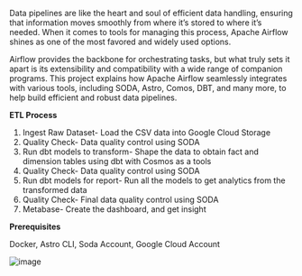 Data pipelines are like the heart and soul of efficient data handling, ensuring that information moves smoothly from where it’s stored to where it’s needed. When it comes to tools for managing this process, Apache Airflow shines as one of the most favored and widely used options.

Airflow provides the backbone for orchestrating tasks, but what truly sets it apart is its extensibility and compatibility with a wide range of companion programs.
This project explains how Apache Airflow seamlessly integrates with various tools, including SODA, Astro, Comos, DBT, and many more, to help build efficient and robust data pipelines. 

**ETL Process**

1. Ingest Raw Dataset- Load the CSV data into Google Cloud Storage
2. Quality Check- Data quality control using SODA
3. Run dbt models to transform- Shape the data to obtain fact and dimension tables using dbt with Cosmos as a tools
4. Quality Check- Data quality control using SODA
5. Run dbt models for report- Run all the models to get analytics from the transformed data
6. Quality Check- Final data quality control using SODA
7. Metabase- Create the dashboard, and get insight

**Prerequisites**

Docker,
Astro CLI,
Soda Account,
Google Cloud Account

![image](https://github.com/vidyakailasam/Data_Pipeline_Engineering/assets/43615656/68bbc612-5a6f-4eac-b55d-ad7d7ba8e5b8)
